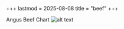 +++
lastmod = 2025-08-08
title = "beef"
+++

Angus Beef Chart
![alt text](images/Angus-Beef-Chart.png)
